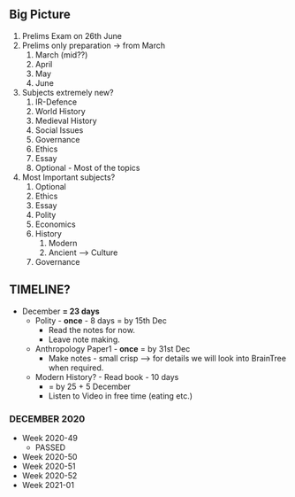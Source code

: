 ## Big Picture
1. Prelims Exam on 26th June
2. Prelims only preparation -> from March	
	1. March (mid??)
	2. April
	3. May
	4. June
3. Subjects extremely new?
	1. IR-Defence
	2. World History
	3. Medieval History
	4. Social Issues
	5. Governance
	6. Ethics
	7. Essay
	8. Optional - Most of the topics
4. Most Important subjects?
	1. Optional
	2. Ethics
	3. Essay
	4. Polity
	5. Economics
	6. History
		1. Modern
		2. Ancient --> Culture
	7. Governance

## TIMELINE?
- December **=  23 days**
	- Polity - **once** - 8 days = by 15th Dec
		- Read the notes for now. 
		- Leave note making.
	- Anthropology Paper1 - **once** = by 31st Dec
		- Make notes - small crisp --> for details we will look into BrainTree when required.
	- Modern History? - Read book - 10 days
		- = by 25 + 5  December
		- Listen to Video in free time (eating etc.)
	
### DECEMBER 2020
- Week 2020-49 
	- PASSED
- Week 2020-50
- Week 2020-51
- Week 2020-52
- Week 2021-01
